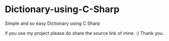 # Dictionary-using-C-Sharp
Simple and so easy Dictionary using C Sharp

if you use my project please do share the source link of mine. :)
Thank you.
